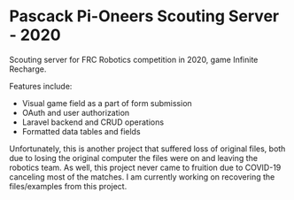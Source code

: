 # Pascack Pi-Oneers Scouting Server - 2020
Scouting server for FRC Robotics competition in 2020, game Infinite Recharge.

Features include:
- Visual game field as a part of form submission
- OAuth and user authorization
- Laravel backend and CRUD operations
- Formatted data tables and fields

Unfortunately, this is another project that suffered loss of original files, both due to losing the original computer the files were on and leaving the robotics team. As well, this project never came to fruition due to COVID-19 canceling most of the matches. I am currently working on recovering the files/examples from this project.
